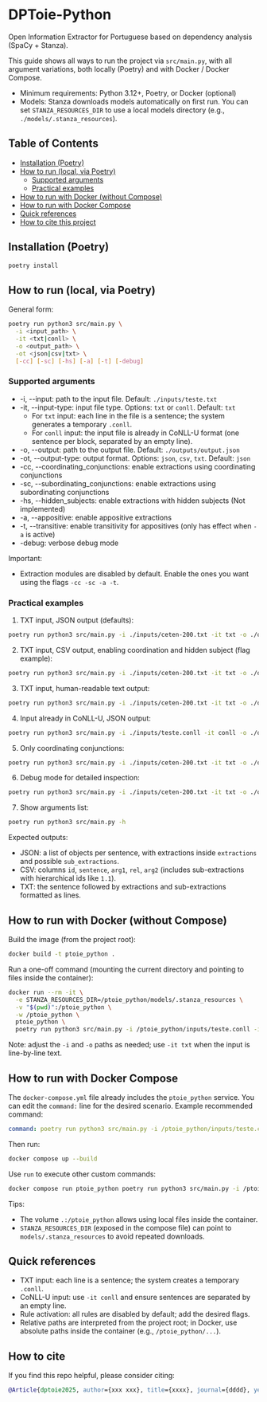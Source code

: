 # DPToie-Python

Open Information Extractor for Portuguese based on dependency analysis (SpaCy + Stanza).

This guide shows all ways to run the project via `src/main.py`, with all argument variations, both locally (Poetry) and with Docker / Docker Compose.

- Minimum requirements: Python 3.12+, Poetry, or Docker (optional)
- Models: Stanza downloads models automatically on first run. You can set `STANZA_RESOURCES_DIR` to use a local models directory (e.g., `./models/.stanza_resources`).

## Table of Contents
- [Installation (Poetry)](#installation-poetry)
- [How to run (local, via Poetry)](#how-to-run-local-via-poetry)
  - [Supported arguments](#supported-arguments)
  - [Practical examples](#practical-examples)
- [How to run with Docker (without Compose)](#how-to-run-with-docker-without-compose)
- [How to run with Docker Compose](#how-to-run-with-docker-compose)
- [Quick references](#quick-references)
- [How to cite this project](#how-to-cite)

## Installation (Poetry)

```bash
poetry install
```

## How to run (local, via Poetry)

General form:

```bash
poetry run python3 src/main.py \
  -i <input_path> \
  -it <txt|conll> \
  -o <output_path> \
  -ot <json|csv|txt> \
  [-cc] [-sc] [-hs] [-a] [-t] [-debug]
```

### Supported arguments

- -i, --input: path to the input file. Default: `./inputs/teste.txt`
- -it, --input-type: input file type. Options: `txt` or `conll`. Default: `txt`
  - For `txt` input: each line in the file is a sentence; the system generates a temporary `.conll`.
  - For `conll` input: the input file is already in CoNLL-U format (one sentence per block, separated by an empty line).
- -o, --output: path to the output file. Default: `./outputs/output.json`
- -ot, --output-type: output format. Options: `json`, `csv`, `txt`. Default: `json`
- -cc, --coordinating_conjunctions: enable extractions using coordinating conjunctions
- -sc, --subordinating_conjunctions: enable extractions using subordinating conjunctions
- -hs, --hidden_subjects: enable extractions with hidden subjects (Not implemented)
- -a, --appositive: enable appositive extractions
- -t, --transitive: enable transitivity for appositives (only has effect when `-a` is active)
- -debug: verbose debug mode

Important:
- Extraction modules are disabled by default. Enable the ones you want using the flags `-cc -sc -a -t`.

### Practical examples

1) TXT input, JSON output (defaults):
```bash
poetry run python3 src/main.py -i ./inputs/ceten-200.txt -it txt -o ./outputs/out.json -ot json
```

2) TXT input, CSV output, enabling coordination and hidden subject (flag example):
```bash
poetry run python3 src/main.py -i ./inputs/ceten-200.txt -it txt -o ./outputs/out.csv -ot csv -cc
```

3) TXT input, human-readable text output:
```bash
poetry run python3 src/main.py -i ./inputs/ceten-200.txt -it txt -o ./outputs/out.txt -ot txt -cc -sc -a -t
```

4) Input already in CoNLL-U, JSON output:
```bash
poetry run python3 src/main.py -i ./inputs/teste.conll -it conll -o ./outputs/out.json -ot json -cc -sc -a -t
```

5) Only coordinating conjunctions:
```bash
poetry run python3 src/main.py -i ./inputs/ceten-200.txt -it txt -o ./outputs/cc.json -ot json -cc
```

6) Debug mode for detailed inspection:
```bash
poetry run python3 src/main.py -i ./inputs/ceten-200.txt -it txt -o ./outputs/out.json -ot json -cc -debug
```

7) Show arguments list:
```bash
poetry run python3 src/main.py -h
```

Expected outputs:
- JSON: a list of objects per sentence, with extractions inside `extractions` and possible `sub_extractions`.
- CSV: columns `id`, `sentence`, `arg1`, `rel`, `arg2` (includes sub-extractions with hierarchical ids like `1.1`).
- TXT: the sentence followed by extractions and sub-extractions formatted as lines.

## How to run with Docker (without Compose)

Build the image (from the project root):
```bash
docker build -t ptoie_python .
```

Run a one-off command (mounting the current directory and pointing to files inside the container):
```bash
docker run --rm -it \
  -e STANZA_RESOURCES_DIR=/ptoie_python/models/.stanza_resources \
  -v "$(pwd)":/ptoie_python \
  -w /ptoie_python \
  ptoie_python \
  poetry run python3 src/main.py -i /ptoie_python/inputs/teste.conll -it conll -o /ptoie_python/outputs/out.json -ot json -cc -sc -a -t
```

Note: adjust the `-i` and `-o` paths as needed; use `-it txt` when the input is line-by-line text.

## How to run with Docker Compose

The `docker-compose.yml` file already includes the `ptoie_python` service. You can edit the `command:` line for the desired scenario. Example recommended command:

```yaml
command: poetry run python3 src/main.py -i /ptoie_python/inputs/teste.conll -it conll -o /ptoie_python/outputs/out.json -ot json -cc -sc -a -t
```

Then run:
```bash
docker compose up --build
```

Use `run` to execute other custom commands:
```bash
docker compose run ptoie_python poetry run python3 src/main.py -i /ptoie_python/inputs/ceten-200.txt -it txt -o /ptoie_python/outputs/out.csv -ot csv -cc
```

Tips:
- The volume `.:/ptoie_python` allows using local files inside the container.
- `STANZA_RESOURCES_DIR` (exposed in the compose file) can point to `models/.stanza_resources` to avoid repeated downloads.

## Quick references

- TXT input: each line is a sentence; the system creates a temporary `.conll`.
- CoNLL-U input: use `-it conll` and ensure sentences are separated by an empty line.
- Rule activation: all rules are disabled by default; add the desired flags.
- Relative paths are interpreted from the project root; in Docker, use absolute paths inside the container (e.g., `/ptoie_python/...`).


## How to cite
If you find this repo helpful, please consider citing:

```bibtex
@Article{dptoie2025, author={xxx xxx}, title={xxxx}, journal={dddd}, year={xxx}, month={x}, day={cc}, issn={xxx}, doi={xxxxx}, url={asas} }
```